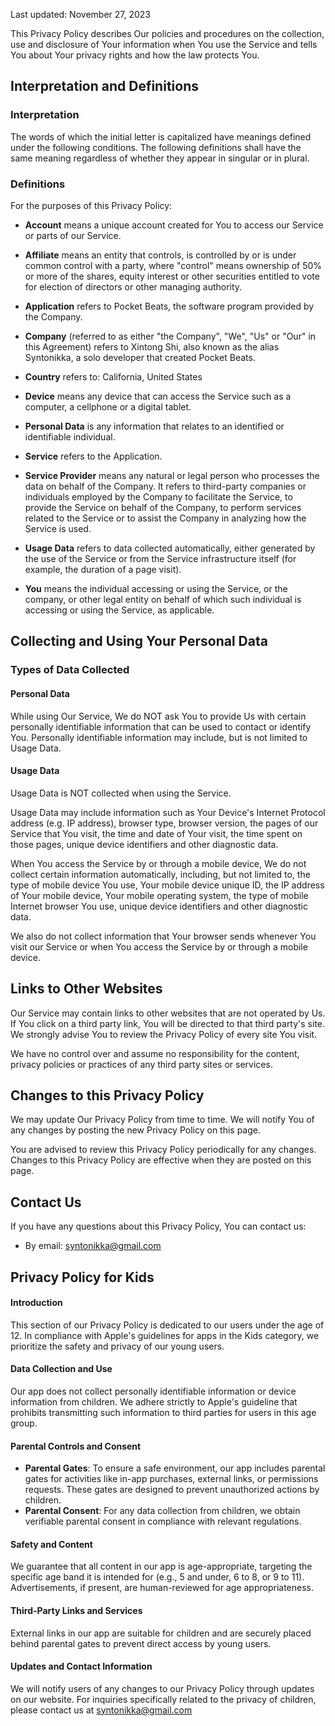 Last updated: November 27, 2023

This Privacy Policy describes Our policies and procedures on the collection, use and disclosure of Your information when You use the Service and tells You about Your privacy rights and how the law protects You.
## Interpretation and Definitions

### Interpretation

The words of which the initial letter is capitalized have meanings defined under the following conditions. The following definitions shall have the same meaning regardless of whether they appear in singular or in plural.

### Definitions

For the purposes of this Privacy Policy:

- **Account** means a unique account created for You to access our Service or parts of our Service.
    
- **Affiliate** means an entity that controls, is controlled by or is under common control with a party, where "control" means ownership of 50% or more of the shares, equity interest or other securities entitled to vote for election of directors or other managing authority.
    
- **Application** refers to Pocket Beats, the software program provided by the Company.
    
- **Company** (referred to as either "the Company", "We", "Us" or "Our" in this Agreement) refers to Xintong Shi, also known as the alias Syntonikka, a solo developer that created Pocket Beats.
    
- **Country** refers to: California, United States
    
- **Device** means any device that can access the Service such as a computer, a cellphone or a digital tablet.
    
- **Personal Data** is any information that relates to an identified or identifiable individual.
    
- **Service** refers to the Application.
    
- **Service Provider** means any natural or legal person who processes the data on behalf of the Company. It refers to third-party companies or individuals employed by the Company to facilitate the Service, to provide the Service on behalf of the Company, to perform services related to the Service or to assist the Company in analyzing how the Service is used.
    
- **Usage Data** refers to data collected automatically, either generated by the use of the Service or from the Service infrastructure itself (for example, the duration of a page visit).
    
- **You** means the individual accessing or using the Service, or the company, or other legal entity on behalf of which such individual is accessing or using the Service, as applicable.
    

## Collecting and Using Your Personal Data

### Types of Data Collected

#### Personal Data

While using Our Service, We do NOT ask You to provide Us with certain personally identifiable information that can be used to contact or identify You. Personally identifiable information may include, but is not limited to Usage Data.

#### Usage Data

Usage Data is NOT collected when using the Service.

Usage Data may include information such as Your Device's Internet Protocol address (e.g. IP address), browser type, browser version, the pages of our Service that You visit, the time and date of Your visit, the time spent on those pages, unique device identifiers and other diagnostic data.

When You access the Service by or through a mobile device, We do not collect certain information automatically, including, but not limited to, the type of mobile device You use, Your mobile device unique ID, the IP address of Your mobile device, Your mobile operating system, the type of mobile Internet browser You use, unique device identifiers and other diagnostic data.

We also do not collect information that Your browser sends whenever You visit our Service or when You access the Service by or through a mobile device.

## Links to Other Websites

Our Service may contain links to other websites that are not operated by Us. If You click on a third party link, You will be directed to that third party's site. We strongly advise You to review the Privacy Policy of every site You visit.

We have no control over and assume no responsibility for the content, privacy policies or practices of any third party sites or services.

## Changes to this Privacy Policy

We may update Our Privacy Policy from time to time. We will notify You of any changes by posting the new Privacy Policy on this page.

You are advised to review this Privacy Policy periodically for any changes. Changes to this Privacy Policy are effective when they are posted on this page.

## Contact Us

If you have any questions about this Privacy Policy, You can contact us:

- By email: syntonikka@gmail.com

## Privacy Policy for Kids

#### Introduction

This section of our Privacy Policy is dedicated to our users under the age of 12. In compliance with Apple's guidelines for apps in the Kids category, we prioritize the safety and privacy of our young users.

#### Data Collection and Use

Our app does not collect personally identifiable information or device information from children. We adhere strictly to Apple's guideline that prohibits transmitting such information to third parties for users in this age group.

#### Parental Controls and Consent

- **Parental Gates**: To ensure a safe environment, our app includes parental gates for activities like in-app purchases, external links, or permissions requests. These gates are designed to prevent unauthorized actions by children.
- **Parental Consent**: For any data collection from children, we obtain verifiable parental consent in compliance with relevant regulations.

#### Safety and Content

We guarantee that all content in our app is age-appropriate, targeting the specific age band it is intended for (e.g., 5 and under, 6 to 8, or 9 to 11). Advertisements, if present, are human-reviewed for age appropriateness.

#### Third-Party Links and Services

External links in our app are suitable for children and are securely placed behind parental gates to prevent direct access by young users.

#### Updates and Contact Information

We will notify users of any changes to our Privacy Policy through updates on our website. For inquiries specifically related to the privacy of children, please contact us at syntonikka@gmail.com